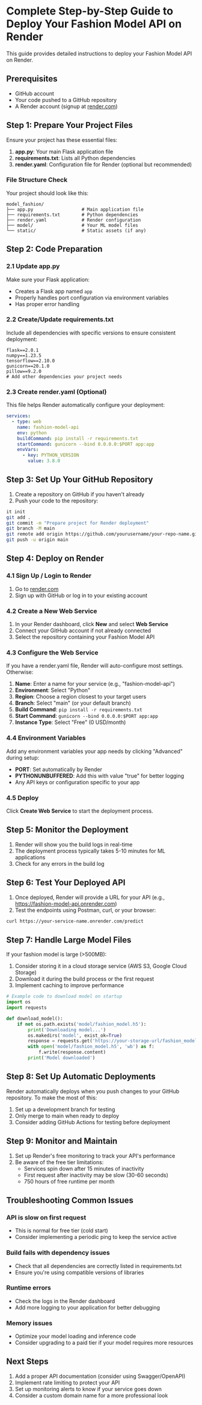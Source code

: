 # Complete Step-by-Step Guide to Deploy Your Fashion Model API on Render

This guide provides detailed instructions to deploy your Fashion Model API on Render.

## Prerequisites

- GitHub account
- Your code pushed to a GitHub repository
- A Render account (signup at [render.com](https://render.com))

## Step 1: Prepare Your Project Files

Ensure your project has these essential files:

1. **app.py**: Your main Flask application file
2. **requirements.txt**: Lists all Python dependencies
3. **render.yaml**: Configuration file for Render (optional but recommended)

### File Structure Check

Your project should look like this:

```
model_fashion/
├── app.py                  # Main application file
├── requirements.txt        # Python dependencies
├── render.yaml             # Render configuration
├── model/                  # Your ML model files
└── static/                 # Static assets (if any)
```

## Step 2: Code Preparation

### 2.1 Update app.py

Make sure your Flask application:

- Creates a Flask app named `app`
- Properly handles port configuration via environment variables
- Has proper error handling

### 2.2 Create/Update requirements.txt

Include all dependencies with specific versions to ensure consistent deployment:

```
flask==2.0.1
numpy==1.23.5
tensorflow==2.10.0
gunicorn==20.1.0
pillow==9.2.0
# Add other dependencies your project needs
```

### 2.3 Create render.yaml (Optional)

This file helps Render automatically configure your deployment:

```yaml
services:
  - type: web
    name: fashion-model-api
    env: python
    buildCommand: pip install -r requirements.txt
    startCommand: gunicorn --bind 0.0.0.0:$PORT app:app
    envVars:
      - key: PYTHON_VERSION
        value: 3.8.0
```

## Step 3: Set Up Your GitHub Repository

1. Create a repository on GitHub if you haven't already
2. Push your code to the repository:

```bash
it init
git add .
git commit -m "Prepare project for Render deployment"
git branch -M main
git remote add origin https://github.com/yourusername/your-repo-name.git
git push -u origin main
```

## Step 4: Deploy on Render

### 4.1 Sign Up / Login to Render

1. Go to [render.com](https://render.com)
2. Sign up with GitHub or log in to your existing account

### 4.2 Create a New Web Service

1. In your Render dashboard, click **New** and select **Web Service**
2. Connect your GitHub account if not already connected
3. Select the repository containing your Fashion Model API

### 4.3 Configure the Web Service

If you have a render.yaml file, Render will auto-configure most settings. Otherwise:

1. **Name**: Enter a name for your service (e.g., "fashion-model-api")
2. **Environment**: Select "Python"
3. **Region**: Choose a region closest to your target users
4. **Branch**: Select "main" (or your default branch)
5. **Build Command**: `pip install -r requirements.txt`
6. **Start Command**: `gunicorn --bind 0.0.0.0:$PORT app:app`
7. **Instance Type**: Select "Free" (0 USD/month)

### 4.4 Environment Variables

Add any environment variables your app needs by clicking "Advanced" during setup:

- **PORT**: Set automatically by Render
- **PYTHONUNBUFFERED**: Add this with value "true" for better logging
- Any API keys or configuration specific to your app

### 4.5 Deploy

Click **Create Web Service** to start the deployment process.

## Step 5: Monitor the Deployment

1. Render will show you the build logs in real-time
2. The deployment process typically takes 5-10 minutes for ML applications
3. Check for any errors in the build log

## Step 6: Test Your Deployed API

1. Once deployed, Render will provide a URL for your API (e.g., https://fashion-model-api.onrender.com)
2. Test the endpoints using Postman, curl, or your browser:

```bash
curl https://your-service-name.onrender.com/predict
```

## Step 7: Handle Large Model Files

If your fashion model is large (>500MB):

1. Consider storing it in a cloud storage service (AWS S3, Google Cloud Storage)
2. Download it during the build process or the first request
3. Implement caching to improve performance

```python
# Example code to download model on startup
import os
import requests

def download_model():
    if not os.path.exists('model/fashion_model.h5'):
        print('Downloading model...')
        os.makedirs('model', exist_ok=True)
        response = requests.get('https://your-storage-url/fashion_model.h5')
        with open('model/fashion_model.h5', 'wb') as f:
            f.write(response.content)
        print('Model downloaded')
```

## Step 8: Set Up Automatic Deployments

Render automatically deploys when you push changes to your GitHub repository. To make the most of this:

1. Set up a development branch for testing
2. Only merge to main when ready to deploy
3. Consider adding GitHub Actions for testing before deployment

## Step 9: Monitor and Maintain

1. Set up Render's free monitoring to track your API's performance
2. Be aware of the free tier limitations:
   - Services spin down after 15 minutes of inactivity
   - First request after inactivity may be slow (30-60 seconds)
   - 750 hours of free runtime per month

## Troubleshooting Common Issues

### API is slow on first request

- This is normal for free tier (cold start)
- Consider implementing a periodic ping to keep the service active

### Build fails with dependency issues

- Check that all dependencies are correctly listed in requirements.txt
- Ensure you're using compatible versions of libraries

### Runtime errors

- Check the logs in the Render dashboard
- Add more logging to your application for better debugging

### Memory issues

- Optimize your model loading and inference code
- Consider upgrading to a paid tier if your model requires more resources

## Next Steps

1. Add a proper API documentation (consider using Swagger/OpenAPI)
2. Implement rate limiting to protect your API
3. Set up monitoring alerts to know if your service goes down
4. Consider a custom domain name for a more professional look

